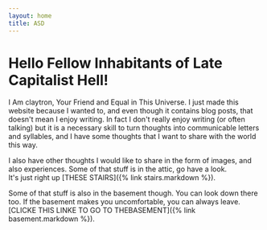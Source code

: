 ```yaml
---
layout: home
title: ASD
---
```


# Hello Fellow Inhabitants of Late Capitalist Hell!

I Am claytron, Your Friend and Equal in This Universe. I just made this website because I wanted to, and even though it contains blog posts, that doesn't mean I enjoy writing. In fact I don't really enjoy writing (or often talking) but it is a necessary skill to turn thoughts into communicable letters and syllables, and I have some thoughts that I want to share with the world this way.

I also have other thoughts I would like to share in the form of images, and also experiences.
Some of that stuff is in the attic, go have a look.\
It's just right up [THESE STAIRS]({% link stairs.markdown %}).

Some of that stuff is also in the basement though. You can look down there too. If the basement makes you uncomfortable, you can always leave.\
[CLICKE THIS LINKE TO GO TO THEBASEMENT]({% link basement.markdown %}).



